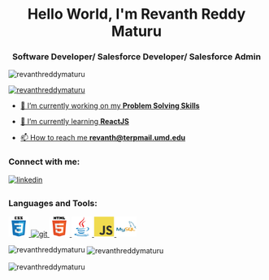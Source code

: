 <h1 align="center">Hello World, I'm Revanth Reddy Maturu</h1>
<h3 align="center">Software Developer/ Salesforce Developer/ Salesforce Admin</h3>

<p align="left"> <img src="https://komarev.com/ghpvc/?username=revanthreddymaturu&label=Profile%20views&color=0e75b6&style=flat" alt="revanthreddymaturu" /> </p>

<p align="left"> <a href="https://twitter.com/ReddyMaturu" target="blank"><img src="https://img.shields.io/twitter/follow/revanthreddymaturu?logo=twitter&style=for-the-badge" alt="revanthreddymaturu"  </p>

- 🔭 I’m currently working on my **Problem Solving Skills**

- 🌱 I’m currently learning **ReactJS**


- 📫 How to reach me **revanth@terpmail.umd.edu**

<!--- ⚡ Fun fact **I am Funny**-->
<h3 align="left">Connect with me:</h3>
<div align="left">
<a href="https://www.linkedin.com/in/revanth-reddy-maturu-226118156/" target="_blank">
<img src=https://img.shields.io/badge/linkedin-%231E77B5.svg?&style=for-the-badge&logo=linkedin&logoColor=white alt=linkedin style="margin-bottom: 5px;" />
</a>
</p>
<h3 align="left">Languages and Tools:</h3>
<p align="left">  <a href="https://www.w3schools.com/css/" target="_blank" rel="noreferrer"> <img src="https://raw.githubusercontent.com/devicons/devicon/master/icons/css3/css3-original-wordmark.svg" alt="css3" width="40" height="40"/> </a>  <a href="https://git-scm.com/" target="_blank" rel="noreferrer"> <img src="https://www.vectorlogo.zone/logos/git-scm/git-scm-icon.svg" alt="git" width="40" height="40"/> </a> <a href="https://www.w3.org/html/" target="_blank" rel="noreferrer"> <img src="https://raw.githubusercontent.com/devicons/devicon/master/icons/html5/html5-original-wordmark.svg" alt="html5" width="40" height="40"/> </a> <a href="https://www.java.com" target="_blank" rel="noreferrer"> <img src="https://raw.githubusercontent.com/devicons/devicon/master/icons/java/java-original.svg" alt="java" width="40" height="40"/> </a> <a href="https://developer.mozilla.org/en-US/docs/Web/JavaScript" target="_blank" rel="noreferrer"> <img src="https://raw.githubusercontent.com/devicons/devicon/master/icons/javascript/javascript-original.svg" alt="javascript" width="40" height="40"/> </a> <a href="https://www.mysql.com/" target="_blank" rel="noreferrer"> <img src="https://raw.githubusercontent.com/devicons/devicon/master/icons/mysql/mysql-original-wordmark.svg" alt="mysql" width="40" height="40"/> </a> </p>

<p><img align="left" src="https://github-readme-stats.vercel.app/api/top-langs?username=revanthreddymaturu&show_icons=true&locale=en&layout=compact&theme=tokyonight" alt="revanthreddymaturu" /></p>

<p>&nbsp;<img align="center" src="https://github-readme-stats.vercel.app/api?username=revanthreddymaturu&show_icons=true&locale=en&theme=tokyonight" alt="revanthreddymaturu" /></p>

<p><img align="center" src="https://github-readme-streak-stats.herokuapp.com/?user=revanthreddymaturu&&theme=tokyonight" alt="revanthreddymaturu" /></p>
